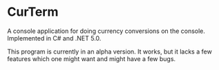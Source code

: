 # CurTerm

A console application for doing currency conversions on the console. Implemented in C# and .NET 5.0.

This program is currently in an alpha version. It works, but it lacks a few features which one might want and might have a few bugs.
